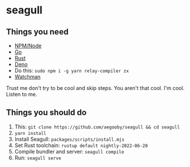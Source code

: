 # seagull

## Things you need
* [NPM/Node](https://nodejs.org/en/download/)
* [Go](https://go.dev/doc/install)
* [Rust](https://www.rust-lang.org/tools/install)
* [Deno](https://deno.land/#installation)
* Do this: `sudo npm i -g yarn relay-compiler zx`
* [Watchman](https://facebook.github.io/watchman/)

Trust me don't try to be cool and skip steps. You aren't that cool. I'm cool. Listen to me.

## Things you should do

1. This: `git clone https://github.com/aegooby/seagull && cd seagull`
2. `yarn install`
3. Install Seagull: `packages/scripts/install.mjs`
4. Set Rust toolchain: `rustup default nightly-2022-06-20`
5. Compile bundler and server: `seagull compile`
6. Run: `seagull serve`
